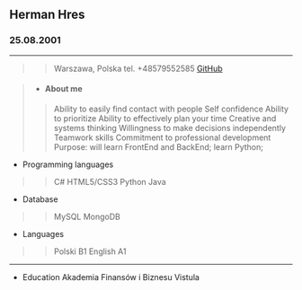 ## Herman Hres
### 25.08.2001
---
>>Warszawa, Polska
tel. +48579552585
[GitHub](https://github.com/Kolibri2048)

>* ####  About me
>>Ability to easily find contact with people
Self confidence
Ability to prioritize
Ability to effectively plan your time
Creative and systems thinking
Willingness to make decisions independently
Teamwork skills
Commitment to professional development
Purpose: will learn FrontEnd and BackEnd; learn Python;
* Programming languages
>> C#
>> HTML5/CSS3
>> Python
>> Java
* Database
>> MySQL
>> MongoDB
* Languages
>> Polski B1
>> English A1
---

* Education
Akademia Finansów i Biznesu Vistula
